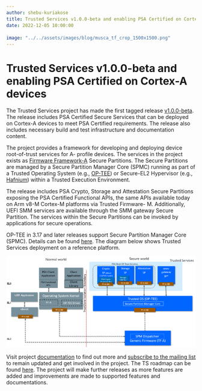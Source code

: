 ```yaml
---
author: shebu-kuriakose
title: Trusted Services v1.0.0-beta and enabling PSA Certified on Cortex-A devices
date: 2022-12-05 10:00:00

image: "../../assets/images/blog/musca_tf_crop_1500x1500.png"
---
```


# **Trusted Services v1.0.0-beta and enabling PSA Certified on Cortex-A devices**

The Trusted Services project has made the first tagged release [v1.0.0-beta](https://git.trustedfirmware.org/TS/trusted-services.git/tag/?h=v1.0.0-beta). The release includes PSA
Certified Secure Services that can be deployed on Cortex-A devices to meet PSA Certified requirements. The release also includes necessary build and test infrastructure and documentation content.

The project provides a framework for developing and deploying device root-of-trust services for A-
profile devices. The services in the project exists as [Firmware Framework-A](https://developer.arm.com/documentation/den0077/latest) Secure Partitions. The
Secure Partitions are managed by a Secure Partition Manager Core (SPMC) running as part of a Trusted
Operating System (e.g., [OP-TEE](/projects/op-tee/)) or Secure-EL2 Hypervisor (e.g., [Hafnium](/projects/hafnium/)) within a Trusted Execution
Environment.

The release includes PSA Crypto, Storage and Attestation Secure Partitions exposing the PSA Certified
Functional APIs, the same APIs available today on Arm v8-M Cortex-M platforms via Trusted Firmware-
M. Additionally, UEFI SMM services are available through the SMM gateway Secure Partition. The
services within the Secure Partitions can be invoked by applications for secure operations.

OP-TEE in 3.17 and later releases support Secure Partition Manager Core (SPMC). Details can be found
[here](https://developer.trustedfirmware.org/w/trusted-services/op-tee-spmc/). The diagram below shows Trusted Services deployment on a reference platform.

![TS deployment on reference platform](../../assets/images/TF_TS_Diagram.png)

Visit project [documentation](https://trusted-services.readthedocs.io/en/latest/) to find out more and [subscribe to the mailing list](https://lists.trustedfirmware.org/mailman3/lists/trusted-services.lists.trustedfirmware.org/) to remain updated and get
involved in the project. The TS roadmap can be found [here](https://developer.trustedfirmware.org/w/trusted-services/roadmap/). The project will make further releases as more
features are added and improvements are made to supported features and documentations.
